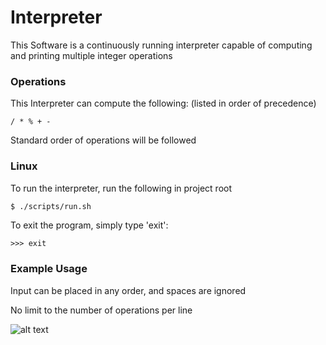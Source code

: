 # Interpreter
This Software is a continuously running interpreter capable of computing and printing multiple integer operations

### Operations
This Interpreter can compute the following: (listed in order of precedence)
```
/ * % + -
```
Standard order of operations will be followed

### Linux
To run the interpreter, run the following in project root
```bash
$ ./scripts/run.sh
```
To exit the program, simply type 'exit': 
```
>>> exit
```

### Example Usage
Input can be placed in any order, and spaces are ignored

No limit to the number of operations per line

![alt text][example]


[example]:https://github.com/DylanTinianov/Images/blob/master/Interpreter/example.png
